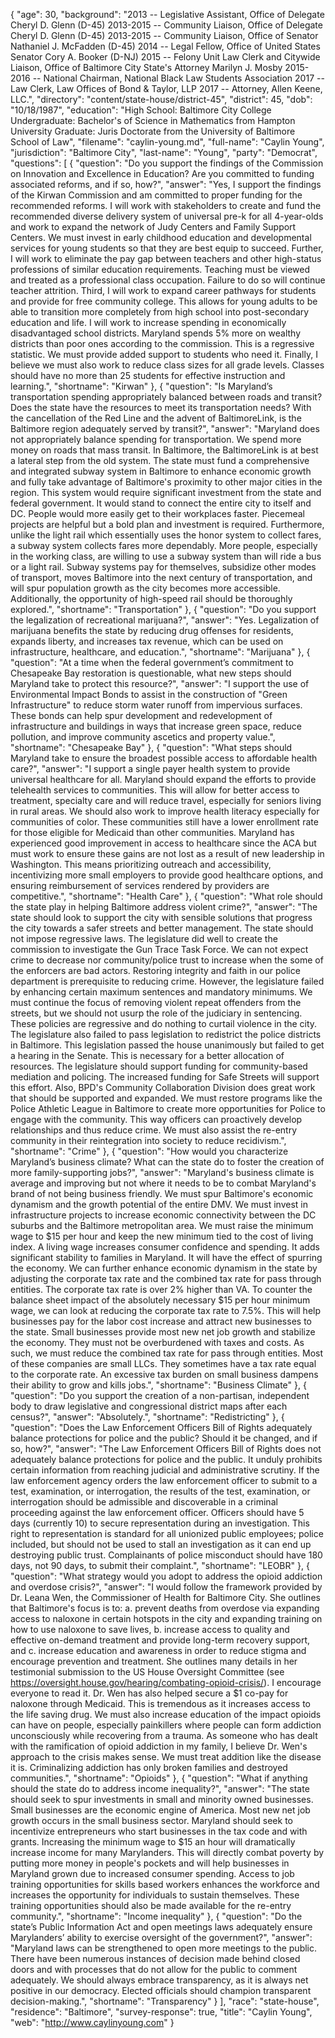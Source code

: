 {
  "age": 30,
  "background": "2013 -- Legislative Assistant, Office of Delegate Cheryl D. Glenn (D-45) 2013-2015 -- Community Liaison, Office of Delegate Cheryl D. Glenn  (D-45) 2013-2015 -- Community Liaison, Office of Senator Nathaniel J. McFadden (D-45) 2014 -- Legal Fellow, Office of United States Senator Cory A. Booker (D-NJ) 2015 -- Felony Unit Law Clerk and Citywide Liaison, Office of Baltimore City State's Attorney Marilyn J. Mosby 2015-2016 -- National Chairman, National Black Law Students Association 2017 -- Law Clerk, Law Offices of Bond & Taylor, LLP 2017 -- Attorney, Allen Keene, LLC.",
  "directory": "content/state-house/district-45",
  "district": 45,
  "dob": "10/18/1987",
  "education": "High School: Baltimore City College  Undergraduate: Bachelor's of Science in Mathematics from Hampton University  Graduate: Juris Doctorate from the University of Baltimore School of Law",
  "filename": "caylin-young.md",
  "full-name": "Caylin Young",
  "jurisdiction": "Baltimore City",
  "last-name": "Young",
  "party": "Democrat",
  "questions": [
    {
      "question": "Do you support the findings of the Commission on Innovation and Excellence in Education? Are you committed to funding associated reforms, and if so, how?",
      "answer": "Yes, I support the findings of the Kirwan Commission and am committed to proper funding for the recommended reforms.   I will work with stakeholders to create and fund the recommended diverse delivery system of universal pre-k for all 4-year-olds and work to expand the network of Judy Centers and Family Support Centers. We must invest in early childhood education and developmental services for young students so that they are best equip to succeed.  Further, I will work to eliminate the pay gap between teachers and other high-status professions of similar education requirements. Teaching must be viewed and treated as a professional class occupation. Failure to do so will continue teacher attrition.   Third, I will work to expand career pathways for students and provide for free community college. This allows for young adults to be able to transition more completely from high school into post-secondary education and life.   I will work to increase spending in economically disadvantaged school districts. Maryland spends 5% more on wealthy districts than poor ones according to the commission. This is a regressive statistic. We must provide added support to students who need it.   Finally, I believe we must also work to reduce class sizes for all grade levels. Classes should have no more than 25 students for effective instruction and learning.",
      "shortname": "Kirwan"
    },
    {
      "question": "Is Maryland’s transportation spending appropriately balanced between roads and transit? Does the state have the resources to meet its transportation needs? With the cancellation of the Red Line and the advent of BaltimoreLink, is the Baltimore region adequately served by transit?",
      "answer": "Maryland does not appropriately balance spending for transportation. We spend more money on roads that mass transit. In Baltimore, the BaltimoreLink is at best a lateral step from the old system.   The state must fund a comprehensive and integrated subway system in Baltimore to enhance economic growth and fully take advantage of Baltimore's proximity to other major cities in the region. This system would require significant investment from the state and federal government. It would stand to connect the entire city to itself and DC. People would more easily get to their workplaces faster. Piecemeal projects are helpful but a bold plan and investment is required.  Furthermore, unlike the light rail which essentially uses the honor system to collect fares, a subway system collects fares more dependably. More people, especially in the working class, are willing to use a subway system than will ride a bus or a light rail. Subway systems pay for themselves, subsidize other modes of transport, moves Baltimore into the next century of transportation, and will spur population growth as the city becomes more accessible.   Additionally, the opportunity of high-speed rail should be thoroughly explored.",
      "shortname": "Transportation"
    },
    {
      "question": "Do you support the legalization of recreational marijuana?",
      "answer": "Yes. Legalization of marijuana benefits the state by reducing drug offenses for residents, expands liberty, and increases tax revenue, which can be used on infrastructure, healthcare, and education.",
      "shortname": "Marijuana"
    },
    {
      "question": "At a time when the federal government’s commitment to Chesapeake Bay restoration is questionable, what new steps should Maryland take to protect this resource?",
      "answer": "I support the use of Environmental Impact Bonds to assist in the construction of \"Green Infrastructure\" to reduce storm water runoff from impervious surfaces. These bonds can help spur development and redevelopment of infrastructure and buildings in ways that increase green space, reduce pollution, and improve community ascetics and property value.",
      "shortname": "Chesapeake Bay"
    },
    {
      "question": "What steps should Maryland take to ensure the broadest possible access to affordable health care?",
      "answer": "I support a single payer health system to provide universal healthcare for all.   Maryland should expand the efforts to provide telehealth services to communities. This will allow for better access to treatment, specialty care and will reduce travel, especially for seniors living in rural areas.  We should also work to improve health literacy especially for communities of color. These communities still have a lower enrollment rate for those eligible for Medicaid than other communities.   Maryland has experienced good improvement in access to healthcare since the ACA but must work to ensure these gains are not lost as a result of new leadership in Washington. This means prioritizing outreach and accessibility, incentivizing more small employers to provide good healthcare options, and ensuring reimbursement of services rendered by providers are competitive.",
      "shortname": "Health Care"
    },
    {
      "question": "What role should the state play in helping Baltimore address violent crime?",
      "answer": "The state should look to support the city with sensible solutions that progress the city towards a safer streets and better management. The state should not impose regressive laws.   The legislature did well to create the commission to investigate the Gun Trace Task Force. We can not expect crime to decrease nor community/police trust to increase when the some of the enforcers are bad actors. Restoring integrity and faith in our police department is prerequisite to reducing crime.    However, the legislature failed by enhancing certain maximum sentences and mandatory minimums. We must continue the focus of removing violent repeat offenders from the streets, but we should not usurp the role of the judiciary in sentencing. These policies are regressive and do nothing to curtail violence in the city.   The legislature also failed to pass legislation to redistrict the police districts in Baltimore. This legislation passed the house unanimously but failed to get a hearing in the Senate. This is necessary for a better allocation of resources.   The legislature should support funding for community-based mediation and policing. The increased funding for Safe Streets will support this effort. Also, BPD's Community Collaboration Division does great work that should be supported and expanded.   We must restore programs like the Police Athletic League in Baltimore to create more opportunities for Police to engage with the community. This way officers can proactively develop relationships and thus reduce crime.    We must also assist the re-entry community in their reintegration into society to reduce recidivism.",
      "shortname": "Crime"
    },
    {
      "question": "How would you characterize Maryland’s business climate? What can the state do to foster the creation of more family-supporting jobs?",
      "answer": "Maryland's business climate is average and improving but not where it needs to be to combat Maryland's brand of not being business friendly. We must spur Baltimore's economic dynamism and the growth potential of the entire DMV.  We must invest in infrastructure projects to increase economic connectivity between the DC suburbs and the Baltimore metropolitan area.    We must raise the minimum wage to $15 per hour and keep the new minimum tied to the cost of living index.  A living wage increases consumer confidence and spending. It adds significant stability to families in Maryland.  It will have the effect of spurring the economy.   We can further enhance economic dynamism in the state by adjusting the corporate tax rate and the combined tax rate for pass through entities. The corporate tax rate is over 2% higher than VA. To counter the balance sheet impact of the absolutely necessary $15 per hour minimum wage, we can look at reducing the corporate tax rate to 7.5%. This will help businesses pay for the labor cost increase and attract new businesses to the state.   Small businesses provide most new net job growth and stabilize the economy. They must not be overburdened with taxes and costs. As such, we must reduce the combined tax rate for pass through entities. Most of these companies are small LLCs. They sometimes have a tax rate equal to the corporate rate. An excessive tax burden on small business dampens their ability to grow and kills jobs.",
      "shortname": "Business Climate"
    },
    {
      "question": "Do you support the creation of a non-partisan, independent body to draw legislative and congressional district maps after each census?",
      "answer": "Absolutely.",
      "shortname": "Redistricting"
    },
    {
      "question": "Does the Law Enforcement Officers Bill of Rights adequately balance protections for police and the public? Should it be changed, and if so, how?",
      "answer": "The Law Enforcement Officers Bill of Rights  does not adequately balance protections for police and the public. It unduly prohibits certain information from reaching judicial and administrative scrutiny.   If the law enforcement agency orders the law enforcement officer to submit to a test, examination, or interrogation, the results of the test, examination, or interrogation should be admissible and discoverable in a criminal proceeding against the law enforcement officer.  Officers should have 5 days (currently 10) to secure representation during an investigation. This right to representation is standard for all unionized public employees; police included, but should not be used to stall an investigation as it can end up destroying public trust.   Complainants of police misconduct should have 180 days, not 90 days, to submit their complaint.",
      "shortname": "LEOBR"
    },
    {
      "question": "What strategy would you adopt to address the opioid addiction and overdose crisis?",
      "answer": "I would follow the framework provided by Dr. Leana Wen, the Commissioner of Health for Baltimore City.  She outlines that Baltimore's focus is to: a. prevent deaths from overdose via expanding access to naloxone in certain hotspots in the city and expanding training on how to use naloxone to save lives, b. increase access to quality and effective on-demand treatment and provide long-term recovery support, and c.  increase education and awareness in order to reduce stigma and encourage prevention and treatment.  She outlines many details in her testimonial submission to the US House Oversight Committee  (see https://oversight.house.gov/hearing/combating-opioid-crisis/). I encourage everyone to read it.   Dr. Wen has also helped secure a $1 co-pay for naloxone through Medicaid. This is tremendous as it increases access to the life saving drug.   We must also increase education of the impact opioids can have on people, especially painkillers where people can form addiction unconsciously  while recovering from a trauma.   As someone who has dealt with the ramification of opioid addiction in my family, I believe Dr. Wen's approach to the crisis makes sense. We must treat addition like the disease it is. Criminalizing addiction has only broken families and destroyed communities.",
      "shortname": "Opioids"
    },
    {
      "question": "What if anything should the state do to address income inequality?",
      "answer": "The state should seek to spur investments in small and minority owned businesses. Small businesses are the economic engine of America. Most new net job growth occurs in the small business sector. Maryland should seek to incentivize entrepreneurs who start businesses in the tax code and with grants.  Increasing the minimum wage to $15 an hour will dramatically increase income for many Marylanders. This will directly combat poverty by putting more money in people's pockets and will help businesses in Maryland grown due to increased consumer spending.   Access to job training opportunities for skills based workers enhances the workforce and increases the opportunity for individuals to sustain themselves. These training opportunities should also be made available for the re-entry community.",
      "shortname": "Income inequality"
    },
    {
      "question": "Do the state’s Public Information Act and open meetings laws adequately ensure Marylanders’ ability to exercise oversight of the government?",
      "answer": "Maryland laws can be strengthened to open more meetings to the public. There have been numerous instances of decision made behind closed doors and with processes that do not allow for the public to comment adequately. We should always embrace transparency, as it is always net positive in our democracy. Elected officials should champion transparent decision-making.",
      "shortname": "Transparency"
    }
  ],
  "race": "state-house",
  "residence": "Baltimore",
  "survey-response": true,
  "title": "Caylin Young",
  "web": "http://www.caylinyoung.com"
}
